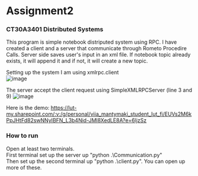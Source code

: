 # Assignment2
### CT30A3401 Distributed Systems

This program is simple notebook distriputed system using RPC. I have created a client and a server that communicate through Rometo Procedire Calls. Server side saves user's input in an xml file. If notebook topic already exists, it will append it and if not, it will create a new topic.

Setting up the system I am using xmlrpc.client  
![image](https://user-images.githubusercontent.com/87257685/224013982-85d51645-ba12-49f0-bf85-cd18141c18b3.png)

The server accept the client request using SimpleXMLRPCServer (line 3 and 9)
![image](https://user-images.githubusercontent.com/87257685/224014144-143bc55c-1867-454b-a5c4-2fa91c9f5ef4.png)

Here is the demo: https://lut-my.sharepoint.com/:v:/g/personal/viia_mantymaki_student_lut_fi/EUVs2M6kPpJHtFd82swNNyIBFN_L3b4Nid-JMl8XedLE8A?e=6ljzSz

### How to run  
Open at least two terminals.  
First terminal set up the server up  "python .\Communication.py"  
Then set up the second terminal up "python .\client.py". You can open up more of these.
